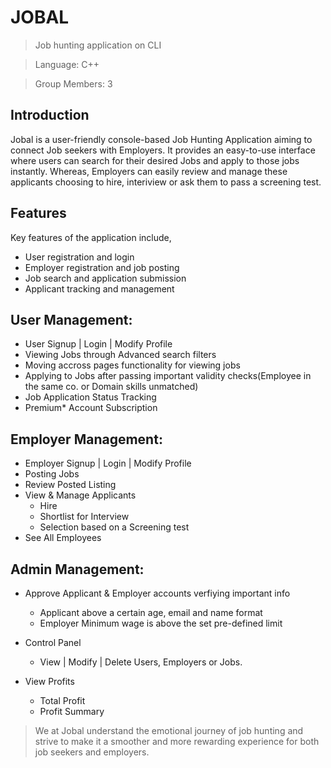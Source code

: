 # JOBAL

> Job hunting application on CLI

> Language: C++

> Group Members: 3


## Introduction

Jobal is a user-friendly console-based Job Hunting Application aiming to connect Job seekers with Employers. It provides an easy-to-use 
interface where users can search for their desired Jobs and apply to those jobs instantly. Whereas, Employers can easily review and manage 
these applicants choosing to hire, interiview or ask them to pass a screening test.


## Features

Key features of the application include,
- User registration and login
- Employer registration and job posting
- Job search and application submission
- Applicant tracking and management

## User Management:

- User Signup | Login | Modify Profile
- Viewing Jobs through Advanced search filters
- Moving accross pages functionality for viewing jobs
- Applying to Jobs after passing important validity checks(Employee in the same co. or Domain skills unmatched)
- Job Application Status Tracking
- Premium* Account Subscription 

## Employer Management:

- Employer Signup | Login | Modify Profile
- Posting Jobs
- Review Posted Listing
- View & Manage Applicants
    - Hire
    - Shortlist for Interview
    - Selection based on a Screening test  
- See All Employees 

## Admin Management:

- Approve Applicant & Employer accounts verfiying important info
     - Applicant above a certain age, email and name format
     - Employer Minimum wage is above the set pre-defined limit
     
 - Control Panel
    - View | Modify | Delete 
      Users, Employers or Jobs.

- View Profits
    - Total Profit
    - Profit Summary 
    
    

> We at Jobal understand the emotional journey of job hunting and 
  strive to make it a smoother and more rewarding experience for both job seekers and employers.
     
